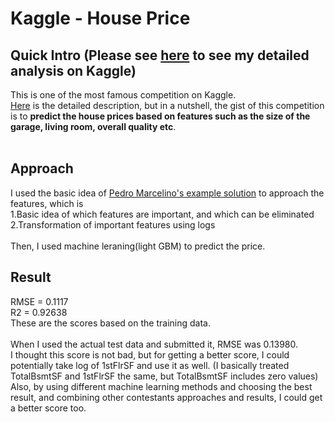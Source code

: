 # Kaggle - House Price
## Quick Intro (Please see [here](https://github.com/TS-0910/Kaggle_Housing/blob/master/house-price-ts-0910.ipynb) to see my detailed analysis on Kaggle)
This is one of the most famous competition on Kaggle.<br/>
[Here](https://www.kaggle.com/c/house-prices-advanced-regression-techniques) is the detailed description, but in a nutshell, the gist of this competition is to **predict the house prices based on features such as the size of the garage, living room, overall quality etc**.<br/><br/>


## Approach
I used the basic idea of [Pedro Marcelino's example solution](https://www.kaggle.com/pmarcelino/comprehensive-data-exploration-with-python) to approach the features, which is<br/>
1.Basic idea of which features are important, and which can be eliminated<br/>
2.Transformation of important features using logs<br/>
<br/>
Then, I used machine leraning(light GBM) to predict the price.<br/>

## Result
RMSE = 0.1117 <br/>
R2 = 0.92638 <br/>
These are the scores based on the training data.<br/>
<br/>
When I used the actual test data and submitted it, RMSE was 0.13980.<br/> 
I thought this score is not bad, but for getting a better score, I could potentially take log of 1stFlrSF and use it as well. (I basically treated TotalBsmtSF and 1stFlrSF the same, but TotalBsmtSF includes zero values) <br/>
Also, by using different machine learning methods and choosing the best result, and combining other contestants approaches and results, I could get a better score too. 
